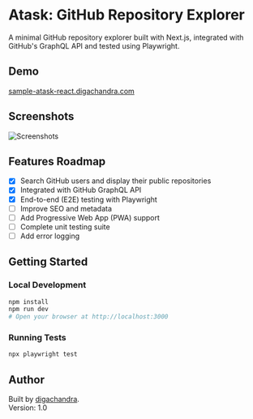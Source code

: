 # Atask: GitHub Repository Explorer

A minimal GitHub repository explorer built with Next.js, integrated with GitHub's GraphQL API and tested using Playwright.

## Demo

[sample-atask-react.digachandra.com](https://sample-atask-react.digachandra.com/)

## Screenshots

![Screenshots](https://sample-atask-react.digachandra.com/screenshots/all.jpg)

## Features Roadmap

- [x] Search GitHub users and display their public repositories
- [x] Integrated with GitHub GraphQL API
- [x] End-to-end (E2E) testing with Playwright
- [ ] Improve SEO and metadata
- [ ] Add Progressive Web App (PWA) support
- [ ] Complete unit testing suite
- [ ] Add error logging

## Getting Started

### Local Development

```bash
npm install
npm run dev
# Open your browser at http://localhost:3000
```

### Running Tests

```bash
npx playwright test
```

## Author

Built by [digachandra](https://www.digachandra.com/).  
Version: 1.0
